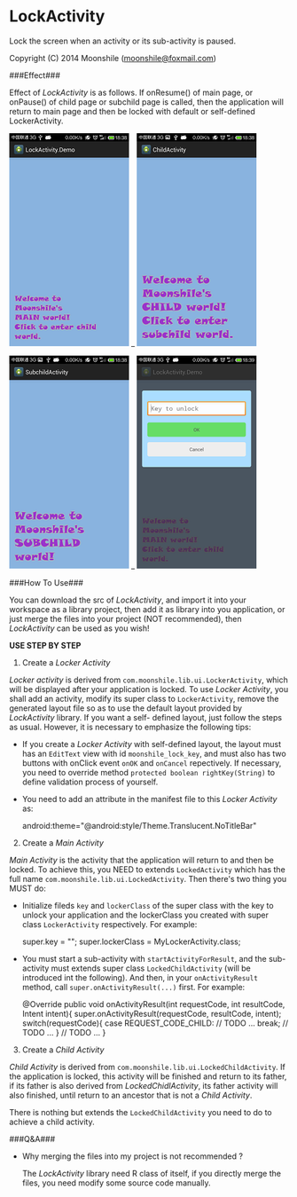 LockActivity
============

Lock the screen when an activity or its sub-activity is paused.

Copyright (C) 2014  Moonshile (moonshile@foxmail.com)

###Effect###

Effect of *LockActivity* is as follows. If onResume() of main page, or onPause() of 
child page or subchild page is called, then the application will return to main page 
and then be locked with default or self-defined LockerActivity.

![Main Page](https://raw.githubusercontent.com/Moonshile/LockActivity/master/shortcuts/1.png) _ ![Main Page](https://raw.githubusercontent.com/Moonshile/LockActivity/master/shortcuts/2.png)

![Main Page](https://raw.githubusercontent.com/Moonshile/LockActivity/master/shortcuts/3.png) _ ![Main Page](https://raw.githubusercontent.com/Moonshile/LockActivity/master/shortcuts/4.png)

###How To Use###

You can download the src of *LockActivity*, and import it into your workspace as a 
library project, then add it as library into you application, or just merge the files 
into your project (NOT recommended), then *LockActivity* can be used as you wish!

**USE STEP BY STEP**

1. Create a *Locker Activity*

*Locker activity* is derived from `com.moonshile.lib.ui.LockerActivity`, which will be
displayed after your application is locked. To use *Locker Activity*, you shall add an 
activity, modify its super class to `LockerActivity`, remove the generated layout file 
so as to use the default layout provided by *LockActivity* library. If you want a self-
defined layout, just follow the steps as usual. However, it is necessary to emphasize 
the following tips:

* If you create a *Locker Activity* with self-defined layout, the layout must has an
  `EditText` view with id `moonshile_lock_key`, and must also has two buttons with 
  onClick event `onOK` and `onCancel` repectively. If necessary, you need to override
  method `protected boolean rightKey(String)` to define validation process of yourself.
  
* You need to add an attribute in the manifest file to this *Locker Activity* as:

	android:theme="@android:style/Theme.Translucent.NoTitleBar"

2. Create a *Main Activity*

*Main Activity* is the activity that the application will return to and then be locked. 
To achieve this, you NEED to extends `LockedActivity` which has the full name 
`com.moonshile.lib.ui.LockedActivity`. Then there's two thing you MUST do:

* Initialize fileds `key` and `lockerClass` of the super class with the key to unlock your 
  application and the lockerClass you created with super class `LockerActivity` respectively. 
  For example:

	super.key = "";
	super.lockerClass = MyLockerActivity.class;

* You must start a sub-activity with `startActivityForResult`, and the sub-activity 
  must extends super class `LockedChildActivity` (will be introduced int the following).
  And then, in your `onActivityResult` method, call `super.onActivityResult(...)` first.
  For example:

    @Override
	public void onActivityResult(int requestCode, int resultCode, Intent intent){
    	super.onActivityResult(requestCode, resultCode, intent);
    	switch(requestCode){
    	case REQUEST_CODE_CHILD:
			// TODO ...
    		break;
		// TODO ...
    	}
		// TODO ...
    }

3. Create a *Child Activity*

*Child Activity* is derived from `com.moonshile.lib.ui.LockedChildActivity`. If the application
is locked, this activity will be finished and return to its father, if its father is also 
derived from *LockedChidlActivity*, its father activity will also finished, until return to an
ancestor that is not a *Child Activity*.

There is nothing but extends the `LockedChildActivity` you need to do to achieve a child 
activity.

###Q&A###

* Why merging the files into my project is not recommended ?

  The *LockActivity* library need R class of itself, if you directly merge the files, you need 
  modify some source code manually.



